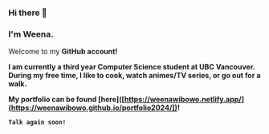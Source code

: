 ### Hi there 👋


### I'm Weena.

Welcome to my <b>GitHub account!<b>

I am currently a third year Computer Science student at UBC Vancouver. During my free time, I like to cook, watch animes/TV series, or go out for a walk. 

My portfolio can be found [here]([https://weenawibowo.netlify.app/](https://weenawibowo.github.io/portfolio2024/])!

`Talk again soon!`





